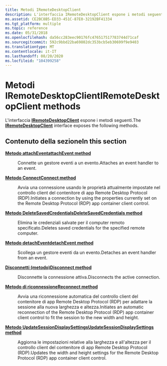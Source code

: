 ```yaml
---
title: Metodi IRemoteDesktopClient
description: L'interfaccia IRemoteDesktopClient espone i metodi seguenti.
ms.assetid: CE2BC8B5-ED33-451C-87E0-32192BF41334
ms.tgt_platform: multiple
ms.topic: reference
ms.date: 05/31/2018
ms.openlocfilehash: da56cc283eec90176fc476517517783744d71caf
ms.sourcegitcommit: 592c9bbd22ba69802dc353bcb5eb30699f9e9403
ms.translationtype: MT
ms.contentlocale: it-IT
ms.lasthandoff: 08/20/2020
ms.locfileid: "104399258"
---
```

# <a name="iremotedesktopclient-methods"></a><span data-ttu-id="c5762-103">Metodi IRemoteDesktopClient</span><span class="sxs-lookup"><span data-stu-id="c5762-103">IRemoteDesktopClient methods</span></span>

<span data-ttu-id="c5762-104">L'interfaccia [**IRemoteDesktopClient**](/windows/win32/api/rdpappcontainerclient/nn-rdpappcontainerclient-iremotedesktopclient) espone i metodi seguenti.</span><span class="sxs-lookup"><span data-stu-id="c5762-104">The [**IRemoteDesktopClient**](/windows/win32/api/rdpappcontainerclient/nn-rdpappcontainerclient-iremotedesktopclient) interface exposes the following methods.</span></span>

## <a name="in-this-section"></a><span data-ttu-id="c5762-105">Contenuto della sezione</span><span class="sxs-lookup"><span data-stu-id="c5762-105">In this section</span></span>

<dl> <dt>

[<span data-ttu-id="c5762-106">**Metodo attachEvent**</span><span class="sxs-lookup"><span data-stu-id="c5762-106">**attachEvent method**</span></span>](/windows/win32/api/rdpappcontainerclient/nf-rdpappcontainerclient-iremotedesktopclient-attachevent)
</dt> <dd>

<span data-ttu-id="c5762-107">Connette un gestore eventi a un evento.</span><span class="sxs-lookup"><span data-stu-id="c5762-107">Attaches an event handler to an event.</span></span>

</dd> <dt>

[<span data-ttu-id="c5762-108">**Metodo Connect**</span><span class="sxs-lookup"><span data-stu-id="c5762-108">**Connect method**</span></span>](/windows/win32/api/rdpappcontainerclient/nf-rdpappcontainerclient-iremotedesktopclient-connect)
</dt> <dd>

<span data-ttu-id="c5762-109">Avvia una connessione usando le proprietà attualmente impostate nel controllo client del contenitore di app Remote Desktop Protocol (RDP).</span><span class="sxs-lookup"><span data-stu-id="c5762-109">Initiates a connection by using the properties currently set on the Remote Desktop Protocol (RDP) app container client control.</span></span>

</dd> <dt>

[<span data-ttu-id="c5762-110">**Metodo DeleteSavedCredentials**</span><span class="sxs-lookup"><span data-stu-id="c5762-110">**DeleteSavedCredentials method**</span></span>](/windows/win32/api/rdpappcontainerclient/nf-rdpappcontainerclient-iremotedesktopclient-deletesavedcredentials)
</dt> <dd>

<span data-ttu-id="c5762-111">Elimina le credenziali salvate per il computer remoto specificato.</span><span class="sxs-lookup"><span data-stu-id="c5762-111">Deletes saved credentials for the specified remote computer.</span></span>

</dd> <dt>

[<span data-ttu-id="c5762-112">**Metodo detachEvent**</span><span class="sxs-lookup"><span data-stu-id="c5762-112">**detachEvent method**</span></span>](/windows/win32/api/rdpappcontainerclient/nf-rdpappcontainerclient-iremotedesktopclient-detachevent)
</dt> <dd>

<span data-ttu-id="c5762-113">Scollega un gestore eventi da un evento.</span><span class="sxs-lookup"><span data-stu-id="c5762-113">Detaches an event handler from an event.</span></span>

</dd> <dt>

[<span data-ttu-id="c5762-114">**Disconnetti (metodo)**</span><span class="sxs-lookup"><span data-stu-id="c5762-114">**Disconnect method**</span></span>](/windows/win32/api/rdpappcontainerclient/nf-rdpappcontainerclient-iremotedesktopclient-disconnect)
</dt> <dd>

<span data-ttu-id="c5762-115">Disconnette la connessione attiva.</span><span class="sxs-lookup"><span data-stu-id="c5762-115">Disconnects the active connection.</span></span>

</dd> <dt>

[<span data-ttu-id="c5762-116">**Metodo di riconnessione**</span><span class="sxs-lookup"><span data-stu-id="c5762-116">**Reconnect method**</span></span>](/windows/win32/api/rdpappcontainerclient/nf-rdpappcontainerclient-iremotedesktopclient-reconnect)
</dt> <dd>

<span data-ttu-id="c5762-117">Avvia una riconnessione automatica del controllo client del contenitore di app Remote Desktop Protocol (RDP) per adattare la sessione alla nuova larghezza e altezza.</span><span class="sxs-lookup"><span data-stu-id="c5762-117">Initiates an automatic reconnection of the Remote Desktop Protocol (RDP) app container client control to fit the session to the new width and height.</span></span>

</dd> <dt>

[<span data-ttu-id="c5762-118">**Metodo UpdateSessionDisplaySettings**</span><span class="sxs-lookup"><span data-stu-id="c5762-118">**UpdateSessionDisplaySettings method**</span></span>](/windows/win32/api/rdpappcontainerclient/nf-rdpappcontainerclient-iremotedesktopclient-updatesessiondisplaysettings)
</dt> <dd>

<span data-ttu-id="c5762-119">Aggiorna le impostazioni relative alla larghezza e all'altezza per il controllo client del contenitore di app Remote Desktop Protocol (RDP).</span><span class="sxs-lookup"><span data-stu-id="c5762-119">Updates the width and height settings for the Remote Desktop Protocol (RDP) app container client control.</span></span>

</dd> </dl>

 

 